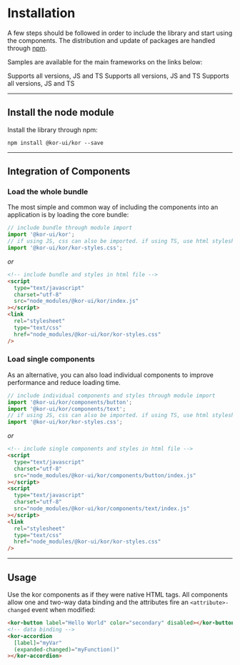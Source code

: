 # Installation

A few steps should be followed in order to include the library and start using the components. The distribution and update of packages are handled through [npm](https://www.npmjs.com/package/kor-ui).

Samples are available for the main frameworks on the links below:

<kor-grid columns="3">
    <a grid-cols-s="3" target="blank" style="text-decoration: none; font: var(--body-1); color: var(--text-2);" href="https://stackblitz.com/edit/kor-ui-angular">
        <kor-card icon="url('/assets/docs/introduction/installation/logo_angular.png')" label="Angular">
            Supports all versions, JS and TS
        </kor-card>
    </a>
    <a grid-cols-s="3" target="blank" style="text-decoration: none; font: var(--body-1); color: var(--text-2);" href="https://stackblitz.com/edit/kor-ui-react">
        <kor-card icon="url('/assets/docs/introduction/installation/logo_react.png')" label="React">
            Supports all versions, JS and TS
        </kor-card>
    </a>
    <a grid-cols-s="3" target="blank" style="text-decoration: none; font: var(--body-1); color: var(--text-2);" href="https://stackblitz.com/edit/kor-ui-vue">
        <kor-card icon="url('/assets/docs/introduction/installation/logo_vue.png')" label="Vue">
            Supports all versions, JS and TS
        </kor-card>
    </a>
</kor-grid>

---

## Install the node module

Install the library through npm:

```
npm install @kor-ui/kor --save
```

---

## Integration of Components

### Load the whole bundle

The most simple and common way of including the components into an application is by loading the core bundle:

```js
// include bundle through module import
import '@kor-ui/kor';
// if using JS, css can also be imported. if using TS, use html stylesheet as shown below
import '@kor-ui/kor/kor-styles.css';
```

_or_

```html
<!-- include bundle and styles in html file -->
<script
  type="text/javascript"
  charset="utf-8"
  src="node_modules/@kor-ui/kor/index.js"
></script>
<link
  rel="stylesheet"
  type="text/css"
  href="node_modules/@kor-ui/kor/kor-styles.css"
/>
```

### Load single components

As an alternative, you can also load individual components to improve performance and reduce loading time.

```js
// include individual components and styles through module import
import '@kor-ui/kor/components/button';
import '@kor-ui/kor/components/text';
// if using JS, css can also be imported. if using TS, use html stylesheet as shown below
import '@kor-ui/kor/kor-styles.css';
```

_or_

```html
<!-- include single components and styles in html file -->
<script
  type="text/javascript"
  charset="utf-8"
  src="node_modules/@kor-ui/kor/components/button/index.js"
></script>
<script
  type="text/javascript"
  charset="utf-8"
  src="node_modules/@kor-ui/kor/components/text/index.js"
></script>
<link
  rel="stylesheet"
  type="text/css"
  href="node_modules/@kor-ui/kor/kor-styles.css"
/>
```

---

## Usage

Use the kor components as if they were native HTML tags. All components allow one and two-way data binding and the attributes fire an `<attribute>-changed` event when modified:

```html
<kor-button label="Hello World" color="secondary" disabled></kor-button>
<!-- data binding -->
<kor-accordion
  [label]="myVar"
  (expanded-changed)="myFunction()"
></kor-accordion>
```
